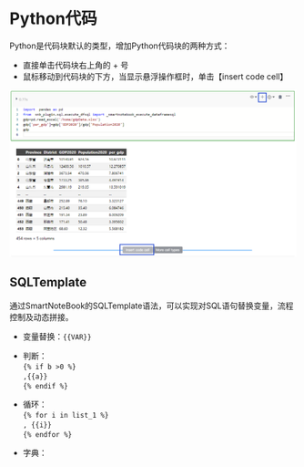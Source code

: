 # Python代码

Python是代码块默认的类型，增加Python代码块的两种方式：

* 直接单击代码块右上角的 + 号
* 鼠标移动到代码块的下方，当显示悬浮操作框时，单击【insert code cell】

![](/assets/inspython.png)

## SQLTemplate

通过SmartNoteBook的SQLTemplate语法，可以实现对SQL语句替换变量，流程控制及动态拼接。

* 变量替换：`{{VAR}}`
* 判断：  
        `{% if b >0 %}`   
        `,{{a}}`  
       `{% endif %}`

* 循环：  
       `{% for i in list_1 %}`   
       `, {{i}}`  
       `{% endfor %}`

* 字典：



